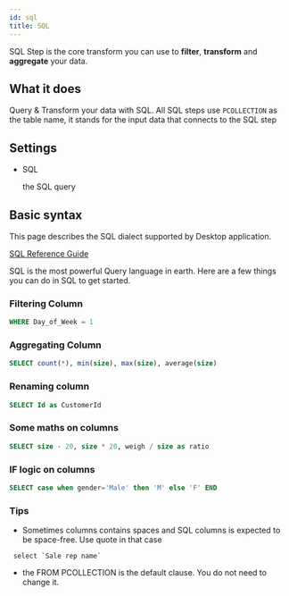 ```yaml
---
id: sql
title: SQL
---
```


SQL Step is the core transform you can use to **filter**, **transform** and **aggregate** your data. 

## What it does

Query & Transform your data with SQL. All SQL steps use `PCOLLECTION` as the table name, it stands for the input data that connects to the SQL step

## Settings

- SQL
  
  the SQL query

## Basic syntax

This page describes the SQL dialect supported by Desktop application. 

[SQL Reference Guide](https://beam.apache.org/documentation/dsls/sql/calcite/overview/)

SQL is the most powerful Query language in earth. Here are a few things you can do in SQL to get started. 

### Filtering Column

```sql
WHERE Day_of_Week = 1
```


### Aggregating Column

```sql
SELECT count(*), min(size), max(size), average(size)
```


### Renaming column

```sql
SELECT Id as CustomerId
```


### Some maths on columns

```sql
SELECT size - 20, size * 20, weigh / size as ratio
```

### IF logic on columns

```sql
SELECT case when gender='Male' then 'M' else 'F' END 
```


### Tips

* Sometimes columns contains spaces and SQL columns is expected to be space-free. Use quote in that case
```
 select `Sale rep name`
```
* the FROM PCOLLECTION is the default clause. You do not need to change it.


